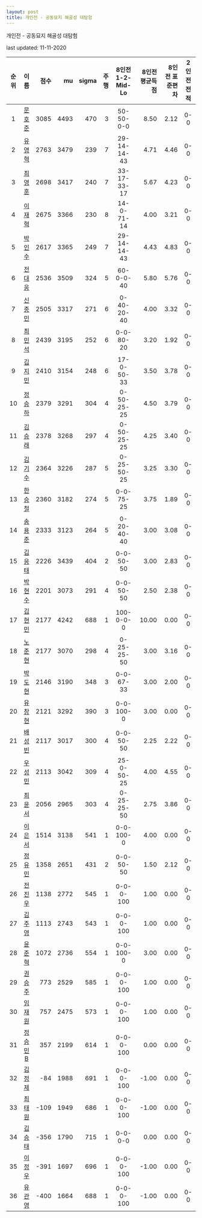 ```yaml
---
layout: post
title: 개인전 - 공동묘지 해골성 대탐험
---
```



개인전 - 공동묘지 해골성 대탐험


last updated: 11-11-2020

| 순위 | 이름 | 점수 | mu | sigma | 주행 | 8인전 1-2-Mid-Lo | 8인전 평균득점 | 8인전 표준편차 | 2인전 전적 |
|:---:|:---:|---:|---:|---:|---:|:---:|---:|---:|:---:|
| 1 | [문호준](../munhojun) | 3085 | 4493 | 470 | 3 | 50-50-0-0 | 8.50 | 2.12 | 0-0 |
| 2 | [유영혁](../yuyeonghyeok) | 2763 | 3479 | 239 | 7 | 29-14-14-43 | 4.71 | 4.46 | 0-0 |
| 3 | [최영훈](../choiyeonghun) | 2698 | 3417 | 240 | 7 | 33-17-33-17 | 5.67 | 4.23 | 0-0 |
| 4 | [이재혁](../ijaehyeok) | 2675 | 3366 | 230 | 8 | 14-0-71-14 | 4.00 | 3.21 | 0-0 |
| 5 | [박인수](../bakinsu) | 2617 | 3365 | 249 | 7 | 29-14-14-43 | 4.43 | 4.83 | 0-0 |
| 6 | [전대웅](../jeondaewoong) | 2536 | 3509 | 324 | 5 | 60-0-0-40 | 5.80 | 5.76 | 0-0 |
| 7 | [신종민](../shinjongmin) | 2505 | 3317 | 271 | 6 | 0-40-20-40 | 4.00 | 3.32 | 0-0 |
| 8 | [최민석](../choiminseok) | 2439 | 3195 | 252 | 6 | 0-0-80-20 | 3.20 | 1.92 | 0-0 |
| 9 | [김지민](../gimjimin) | 2410 | 3154 | 248 | 6 | 17-0-50-33 | 3.50 | 3.78 | 0-0 |
| 10 | [정승하](../jeongseungha) | 2379 | 3291 | 304 | 4 | 0-50-25-25 | 4.50 | 3.79 | 0-0 |
| 11 | [김승래](../gimseungrae) | 2378 | 3268 | 297 | 4 | 0-50-25-25 | 4.25 | 3.40 | 0-0 |
| 12 | [김기수](../gimgisu) | 2364 | 3226 | 287 | 5 | 0-25-50-25 | 3.25 | 3.30 | 0-0 |
| 13 | [한승철](../hanseungcheol) | 2360 | 3182 | 274 | 5 | 0-0-75-25 | 3.75 | 1.89 | 0-0 |
| 14 | [송용준](../songyongjun) | 2333 | 3123 | 264 | 5 | 0-20-40-40 | 3.00 | 3.08 | 0-0 |
| 15 | [김응태](../gimeungtae) | 2226 | 3439 | 404 | 2 | 0-0-50-50 | 3.00 | 2.83 | 0-0 |
| 16 | [박현수](../bakhyeonsu) | 2201 | 3073 | 291 | 4 | 0-0-50-50 | 2.50 | 2.38 | 0-0 |
| 17 | [김현민](../gimhyunmin) | 2177 | 4242 | 688 | 1 | 100-0-0-0 | 10.00 | 0.00 | 0-0 |
| 18 | [노준현](../nojunhyeon) | 2177 | 3070 | 298 | 4 | 0-25-25-50 | 3.00 | 3.16 | 0-0 |
| 19 | [박도현](../bakdohyeon) | 2146 | 3190 | 348 | 3 | 0-0-67-33 | 3.00 | 2.00 | 0-0 |
| 20 | [유창현](../yuchanghyeon) | 2121 | 3292 | 390 | 3 | 0-0-100-0 | 3.00 | 0.00 | 0-0 |
| 21 | [배성빈](../baeseongbin) | 2117 | 3017 | 300 | 4 | 0-0-50-50 | 2.25 | 2.22 | 0-0 |
| 22 | [우성민](../useongmin) | 2113 | 3042 | 309 | 4 | 25-0-50-25 | 4.00 | 4.55 | 0-0 |
| 23 | [최윤서](../choiyunseo) | 2056 | 2965 | 303 | 4 | 0-25-25-50 | 2.75 | 3.86 | 0-0 |
| 24 | [이은서](../ieunseo) | 1514 | 3138 | 541 | 1 | 0-0-100-0 | 4.00 | 0.00 | 0-0 |
| 25 | [정유민](../jeongyumin) | 1358 | 2651 | 431 | 2 | 0-0-50-50 | 1.50 | 2.12 | 0-0 |
| 26 | [전진우](../jeonjinwoo) | 1138 | 2772 | 545 | 1 | 0-0-0-100 | 1.00 | 0.00 | 0-0 |
| 27 | [김주영](../gimjuyeong) | 1113 | 2743 | 543 | 1 | 0-0-0-100 | 1.00 | 0.00 | 0-0 |
| 28 | [윤준혁](../yunjunhyeok) | 1072 | 2736 | 554 | 1 | 0-0-100-0 | 3.00 | 0.00 | 0-0 |
| 29 | [권승주](../glamint) | 773 | 2529 | 585 | 1 | 0-0-0-100 | 1.00 | 0.00 | 0-0 |
| 30 | [임재원](../imjaewon) | 757 | 2475 | 573 | 1 | 0-0-0-100 | 1.00 | 0.00 | 0-0 |
| 31 | [정승민B](../jeongseungminb) | 357 | 2199 | 614 | 1 | 0-0-0-100 | 0.00 | 0.00 | 0-0 |
| 32 | [김정제](../gimjeongje) | -84 | 1988 | 691 | 1 | 0-0-0-100 | -1.00 | 0.00 | 0-0 |
| 33 | [최태원](../choitaiwon) | -109 | 1949 | 686 | 1 | 0-0-0-100 | -1.00 | 0.00 | 0-0 |
| 34 | [김승태](../gimseungtae) | -356 | 1790 | 715 | 1 | 0-0-0-0 | 0.00 | 0.00 | 0-0 |
| 35 | [이정우](../ijeongu) | -391 | 1697 | 696 | 1 | 0-0-0-100 | -1.00 | 0.00 | 0-0 |
| 36 | [유관영](../yugwanyeong) | -400 | 1664 | 688 | 1 | 0-0-0-100 | -1.00 | 0.00 | 0-0 |

